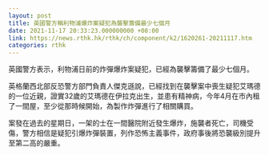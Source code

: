 ```yaml
---
layout: post
title: 英國警方稱利物浦爆炸案疑犯為襲擊籌備最少七個月
date: 2021-11-17 20:33:23.000000000 +08:00
link: https://news.rthk.hk/rthk/ch/component/k2/1620261-20211117.htm
categories: rthk
---
```


英國警方表示，利物浦日前的炸彈爆炸案疑犯，已經為襲擊籌備了最少七個月。

英格蘭西北部反恐警方部門負責人傑克遜說，已經找到在襲擊案中喪生疑犯艾瑪德的一位近親，證實32歲的艾瑪德在伊拉克出生，並患有精神病，今年4月在市內租了一間屋，至少從那時候開始，為製作炸彈進行了相關購買。

案發在過去的星期日，一架的士在一間醫院附近發生爆炸，施襲者死亡，司機受傷，警方相信是疑犯引爆炸彈裝置，列作恐怖主義事件，政府事後將恐襲級別提升至第二高的嚴重。
